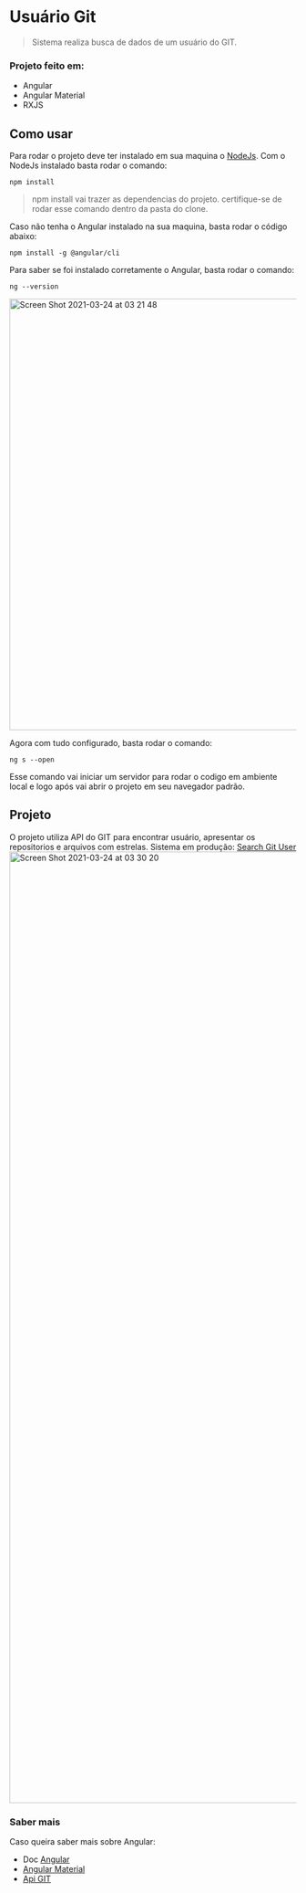 # Usuário Git
> Sistema realiza busca de dados de um usuário do GIT.

### Projeto feito em:
 <ul>
  <li>Angular</li>
  <li>Angular Material</li>
  <li>RXJS</li>
</ul>

## Como usar

Para rodar o projeto deve ter instalado em sua maquina o <a href="https://nodejs.org/en/" target="_blank">NodeJs</a>.
Com o NodeJs instalado basta rodar o comando:
```shell
npm install
```
> npm install vai trazer as dependencias do projeto. certifique-se de rodar esse comando dentro da pasta do clone.

Caso não tenha o Angular instalado na sua maquina, basta rodar o código abaixo:
```shell
npm install -g @angular/cli
```
Para saber se foi instalado corretamente o Angular, basta rodar o comando:
```shell
ng --version
```
<img width="756" alt="Screen Shot 2021-03-24 at 03 21 48" src="https://user-images.githubusercontent.com/30833118/112264737-13a84800-8c50-11eb-902b-39733b2aea27.png">

Agora com tudo configurado, basta rodar o comando:
```shell
ng s --open
```
Esse comando vai iniciar um servidor para rodar o codigo em ambiente local e logo após vai abrir o projeto em seu navegador padrão.

## Projeto
O projeto utiliza API do GIT para encontrar usuário, apresentar os repositorios e arquivos com estrelas.
Sistema em produção: <a href="https://search-user-git.vercel.app/" target="_blank">Search Git User</a>
<img width="1667" alt="Screen Shot 2021-03-24 at 03 30 20" src="https://user-images.githubusercontent.com/30833118/112265450-469f0b80-8c51-11eb-80cb-4f28be32c585.png">

### Saber mais
Caso queira saber mais sobre Angular:
<ul>
  <li>Doc <a href="https://angular.io/docs" target="_blank">Angular</a></li>
  <li><a href="https://material.angular.io/" target="_blank">Angular Material</a></li>
  <li><a href="https://docs.github.com/pt/rest" target="_blank">Api GIT</a>
</ul>


